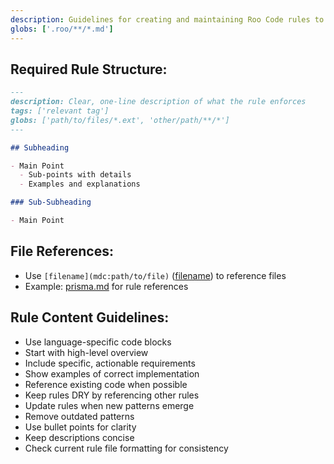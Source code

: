 ```yaml
---
description: Guidelines for creating and maintaining Roo Code rules to ensure consistency and effectiveness.
globs: ['.roo/**/*.md']
---
```


## Required Rule Structure:

```markdown
---
description: Clear, one-line description of what the rule enforces
tags: ['relevant tag']
globs: ['path/to/files/*.ext', 'other/path/**/*']
---

## Subheading

- Main Point
  - Sub-points with details
  - Examples and explanations

### Sub-Subheading

- Main Point
```

## File References:

- Use `[filename](mdc:path/to/file)` ([filename](mdc:filename)) to reference files
- Example: [prisma.md](mdc:.roo/rules/prisma.md) for rule references

## Rule Content Guidelines:

- Use language-specific code blocks
- Start with high-level overview
- Include specific, actionable requirements
- Show examples of correct implementation
- Reference existing code when possible
- Keep rules DRY by referencing other rules
- Update rules when new patterns emerge
- Remove outdated patterns
- Use bullet points for clarity
- Keep descriptions concise
- Check current rule file formatting for consistency

